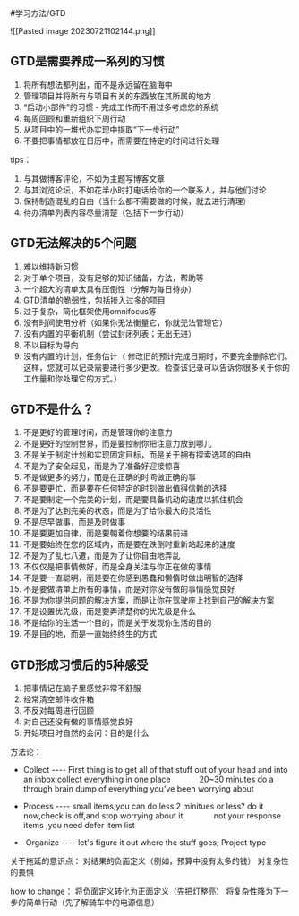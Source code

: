 #学习方法/GTD


![[Pasted image 20230721102144.png]]






## GTD是需要养成一系列的习惯

1. 将所有想法都列出，而不是永远留在脑海中
2. 管理项目并将所有与项目有关的东西放在其所属的地方
3. “启动小部件”的习惯 - 完成工作而不用过多考虑您的系统
4. 每周回顾和重新组织下周行动
5. 从项目中的一堆代办实现中提取“下一步行动”
6. 不要把事情都放在日历中，而需要在特定的时间进行处理

  
 

tips：
1. 与其做博客评论，不如为主题写博客文章
2. 与其浏览论坛，不如花半小时打电话给你的一个联系人，并与他们讨论
3. 保持制造混乱的自由（当什么都不需要做的时候，就去进行清理）
4. 待办清单列表内容尽量清楚（包括下一步行动）

  

  

## GTD无法解决的5个问题

1. 难以维持新习惯
2. 对于单个项目，没有足够的知识储备，方法，帮助等
3. 一个超大的清单太具有压倒性（分解为每日待办）
4. GTD清单的脆弱性，包括掺入过多的项目
5. 过于复杂，简化框架使用omnifocus等
6. 没有时间使用分析（如果你无法衡量它，你就无法管理它）
7. 没有内置的平衡机制（尝试封闭列表；无出无进）
8. 不以目标为导向
9. 没有内置的计划，任务估计（ 修改旧的预计完成日期时，不要完全删除它们。这样，您就可以记录需要进行多少更改。检查该记录可以告诉你很多关于你的工作量和你处理它的方式。）

  

  

  

## GTD不是什么？
1. 不是更好的管理时间，而是管理你的注意力
2. 不是更好的控制世界，而是要控制你把注意力放到哪儿
3. 不是关于制定计划和实现固定目标，而是关于拥有探索选项的自由
4. 不是为了安全起见，而是为了准备好迎接惊喜
5. 不是做更多的努力，而是在正确的时间做正确的事
6. 不是要更忙，而是要在任何特定的时刻做出值得信赖的选择
7. 不是要制定一个完美的计划，而是要具备机动的速度以抓住机会
8. 不是为了达到完美的状态，而是为了给你最大的灵活性
9. 不是尽早做事，而是及时做事
10. 不是要更加自律，而是要朝着你想要的结果前进
11. 不是要始终在您的区域内，而是要在跌倒时重新站起来的速度
12. 不是为了乱七八遭，而是为了让你自由地弄乱
13. 不仅仅是把事情做好，而是全身关注与你正在做的事情
14. 不是要一直聪明，而是要在你感到愚蠢和懒惰时做出明智的选择
15. 不是要做清单上所有的事情，而是对你没有做的事情感觉良好
16. 不是为你提供问题的解决方案，而是让你在驾驶座上找到自己的解决方案
17. 不是设置优先级，而是要弄清楚你的优先级是什么
18. 不是给你的生活一个目的，而是关于发现你生活的目的
19. 不是目的地，而是一直始终终生的方式

  

## GTD形成习惯后的5种感受

1. 把事情记在脑子里感觉非常不舒服
2. 经常清空邮件收件箱
3. 不反对每周进行回顾
4. 对自己还没有做的事情感觉良好
5. 开始项目时自然的会问：目的是什么

  

  

  

方法论：

- Collect ---- First thing is to get all of that stuff out of your head and into an inbox;collect everything in one place
            20~30 minutes do a through brain dump of everything you've been worrying about

- Process ---- small items,you can do less 2 minitues or less? do it now,check is off,and stop worrying about it.
            not your response items ,you need defer item list

-  Organize ---- let's figure it out where the stuff goes; Project type

  

关于拖延的意识点：
对结果的负面定义（例如，预算中没有太多的钱）
对复杂性的畏惧

  

how to change：
将负面定义转化为正面定义（先把灯整亮）
将复杂性降为下一步的简单行动（先了解骑车中的电源信息）